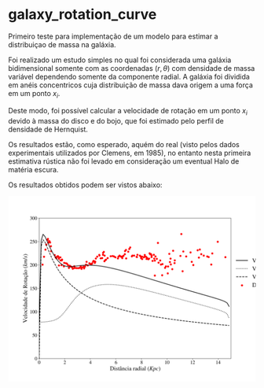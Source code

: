 # galaxy_rotation_curve
Primeiro teste para implementação de um modelo para estimar a distribuiçao de massa na galáxia.

Foi realizado um estudo simples no qual foi considerada uma galáxia bidimensional somente com as coordenadas $(r, \theta)$ com densidade de massa variável dependendo somente da componente radial. A galáxia foi dividida em anéis concentricos cuja distribuição de massa dava origem a uma força em um ponto $x_{i}$. 

Deste modo, foi possível calcular a velocidade de rotação em um ponto $x_{i}$ devido à massa do disco e do bojo, que foi estimado pelo perfil de densidade de Hernquist.

Os resultados estão, como esperado, aquém do real (visto pelos dados experimentais utilizados por Clemens, em 1985), no entanto nesta primeira estimativa rústica não foi levado em consideração um eventual Halo de matéria escura.

Os resultados obtidos podem ser vistos abaixo:

![plot_curva_rotacao](https://github.com/gabrieltxg/galaxy_rotation_curve/blob/main/teste_curva_rotacao_aneis.png)
